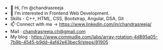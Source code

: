 - 👋 Hi, I’m @chandrasreeja
- 👀 I’m interested in Frontend Web Development.
- Skills - C++, HTML, CSS, Bootstrap, Angular, DSA, Git
- 📫 Connect with me -> https://www.linkedin.com/in/chandrasreeja/
- Mail : chandrasreeja.ch@gmail.com
- My blog : https://www.commudle.com/labs/array-rotation-4d895a05-7b9b-4545-b9dd-4af42e63bec9/steps/81905

<!---
chandrasreeja/chandrasreeja is a ✨ special ✨ repository because its `README.md` (this file) appears on your GitHub profile.
You can click the Preview link to take a look at your changes.
--->
